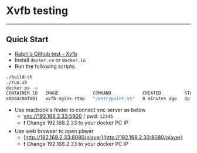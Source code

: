 # Xvfb testing

---

## Quick Start

- [Ralph's Github test - Xvfb](https://github.com/hsuehshihwang/test/tree/main/Xvfb)
- Install `docker.ce` or `docker.io`
- Run the following scripts.

```bash
./build.sh
./run.sh
docker ps -a
CONTAINER ID   IMAGE             COMMAND            CREATED         STATUS         PORTS     NAMES
e00a8c88f801   xvfb-nginx-rtmp   "/entrypoint.sh"   8 minutes ago   Up 8 minutes             xvfb-nginx-rtmp
```

- Use macbook's finder to connect vnc server as below 
    - [vnc://192.168.2.33:5900](vnc://192.168.2.33:5900) / pwd: `12345`
    - :exclamation: Change 192.168.2.33 to your docker PC IP
- Use web browser to open player
    - [http://192.168.2.33:8080/player](http://192.168.2.33:8080/player)
    - :exclamation: Change 192.168.2.33 to your docker PC IP


